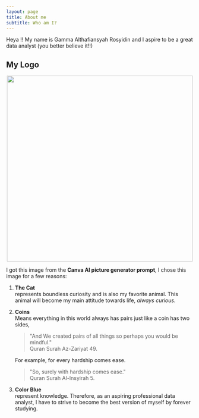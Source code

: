 ```yaml
---
layout: page
title: About me
subtitle: Who am I?
---
```


Heya !! My name is Gamma Althafiansyah Rosyidin and I aspire to be a great data analyst (you better believe it!!)

## My Logo
<p align="center">
  <img src="https://github.com/GammaAR/GammaAR.github.io/assets/68648095/b553958f-a8a7-4343-a58a-6e6fad7e0d53" width=500 height=500>
</p>

I got this image from the **Canva AI picture generator prompt**, I chose this image for a few reasons:

1. **The Cat**  
    represents boundless curiosity and is also my favorite animal. This animal will become my main attitude towards life, _always curious_.
2. **Coins**  
    Means everything in this world always has pairs just like a coin has two sides,  
    > "And We created pairs of all things so perhaps you would be mindful."  
    > Quran Surah Az-Zariyat 49. 
    
    For example, for every hardship comes ease.
    > "So, surely with hardship comes ease."  
    > Quran Surah Al-Insyirah 5.
4. **Color Blue**  
    represent knowledge. Therefore, as an aspiring professional data analyst, I have to strive to become the best version of myself by forever studying.

